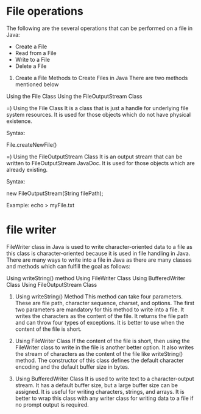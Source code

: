 # File operations

The following are the several operations that can be performed on a file in Java:

- Create a File
- Read from a File
- Write to a File
- Delete a File

1. Create a File
   Methods to Create Files in Java
   There are two methods mentioned below

Using the File Class
Using the FileOutputStream Class

=) Using the File Class
It is a class that is just a handle for underlying file system resources. It is used for those objects which do not have physical existence.

Syntax:

File.createNewFile()

=) Using the FileOutputStream Class
It is an output stream that can be written to FileOutputStream JavaDoc. It is used for those objects which are already existing.

Syntax:

new FileOutputStream(String filePath);

Example: echo > myFile.txt

# file writer

FileWriter class in Java is used to write character-oriented data to a file as this class is character-oriented because it is used in file handling in Java. There are many ways to write into a file in Java as there are many classes and methods which can fulfill the goal as follows:

Using writeString() method
Using FileWriter Class
Using BufferedWriter Class
Using FileOutputStream Class

1. Using writeString() Method
   This method can take four parameters. These are file path, character sequence, charset, and options. The first two parameters are mandatory for this method to write into a file. It writes the characters as the content of the file. It returns the file path and can throw four types of exceptions. It is better to use when the content of the file is short.

2. Using FileWriter Class
   If the content of the file is short, then using the FileWriter class to write in the file is another better option. It also writes the stream of characters as the content of the file like writeString() method. The constructor of this class defines the default character encoding and the default buffer size in bytes.

3. Using BufferedWriter Class
   It is used to write text to a character-output stream. It has a default buffer size, but a large buffer size can be assigned. It is useful for writing characters, strings, and arrays. It is better to wrap this class with any writer class for writing data to a file if no prompt output is required.
